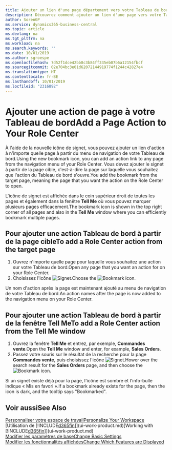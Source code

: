 ```yaml
---
title: Ajouter un lien d'une page département vers votre Tableau de bord | Microsoft Docs
description: Découvrez comment ajouter un lien d'une page vers votre Tableau de bord.
author: SorenGP
ms.service: dynamics365-business-central
ms.topic: article
ms.devlang: na
ms.tgt_pltfrm: na
ms.workload: na
ms.search.keywords: ''
ms.date: 10/01/2019
ms.author: sgroespe
ms.openlocfilehash: 7d52f1dce42bb8c3b84ff335eb07b6a12154fbcf
ms.sourcegitcommit: 02e704bc3e01d62072144919774f1244c42827e4
ms.translationtype: HT
ms.contentlocale: fr-BE
ms.lasthandoff: 10/01/2019
ms.locfileid: "2316892"
---
```

# <a name="add-a-page-action-to-your-role-center"></a><span data-ttu-id="99c80-103">Ajouter une action de page à votre Tableau de bord</span><span class="sxs-lookup"><span data-stu-id="99c80-103">Add a Page Action to Your Role Center</span></span>
<span data-ttu-id="99c80-104">À l'aide de la nouvelle icône de signet, vous pouvez ajouter un lien d'action à n'importe quelle page à partir du menu de navigation de votre Tableau de bord.</span><span class="sxs-lookup"><span data-stu-id="99c80-104">Using the new bookmark icon, you can add an action link to any page from the navigation menu of your Role Center.</span></span> <span data-ttu-id="99c80-105">Vous devez ajouter le signet à partir de la page cible, c'est-à-dire la page sur laquelle vous souhaitez que l'action du Tableau de bord s'ouvre.</span><span class="sxs-lookup"><span data-stu-id="99c80-105">You add the bookmark from the target page, meaning the page that you want the action on the Role Center to open.</span></span>

<span data-ttu-id="99c80-106">L'icône de signet est affichée dans le coin supérieur droit de toutes les pages et également dans la fenêtre **Tell Me** où vous pouvez marquer plusieurs pages efficacement.</span><span class="sxs-lookup"><span data-stu-id="99c80-106">The bookmark icon is shown in the top right corner of all pages and also in the **Tell Me** window where you can efficiently bookmark multiple pages.</span></span>

## <a name="to-add-a-role-center-action-from-the-target-page"></a><span data-ttu-id="99c80-107">Pour ajouter une action Tableau de bord à partir de la page cible</span><span class="sxs-lookup"><span data-stu-id="99c80-107">To add a Role Center action from the target page</span></span>
1. <span data-ttu-id="99c80-108">Ouvrez n'importe quelle page pour laquelle vous souhaitez une action sur votre Tableau de bord.</span><span class="sxs-lookup"><span data-stu-id="99c80-108">Open any page that you want an action for on your Role Center.</span></span>
2. <span data-ttu-id="99c80-109">Choisissez l'icône ![Signet](media/ui_bookmark_icon.png "Signet").</span><span class="sxs-lookup"><span data-stu-id="99c80-109">Choose the ![Bookmark](media/ui_bookmark_icon.png "Bookmark") icon.</span></span>

<span data-ttu-id="99c80-110">Un nom d'action après la page est maintenant ajouté au menu de navigation de votre Tableau de bord.</span><span class="sxs-lookup"><span data-stu-id="99c80-110">An action names after the page is now added to the navigation menu on your Role Center.</span></span>

## <a name="to-add-a-role-center-action-from-the-tell-me-window"></a><span data-ttu-id="99c80-111">Pour ajouter une action Tableau de bord à partir de la fenêtre Tell Me</span><span class="sxs-lookup"><span data-stu-id="99c80-111">To add a Role Center action from the Tell Me window</span></span>
1. <span data-ttu-id="99c80-112">Ouvrez la fenêtre **Tell Me** et entrez, par exemple, **Commandes vente**.</span><span class="sxs-lookup"><span data-stu-id="99c80-112">Open the **Tell Me** window and enter, for example, **Sales Orders**.</span></span>
2. <span data-ttu-id="99c80-113">Passez votre souris sur le résultat de la recherche pour la page **Commandes vente**, puis choisissez l'icône ![Signet](media/ui_bookmark_icon.png "Signet").</span><span class="sxs-lookup"><span data-stu-id="99c80-113">Hower over the search result for the **Sales Orders** page, and then choose the ![Bookmark](media/ui_bookmark_icon.png "Bookmark") icon.</span></span>

<span data-ttu-id="99c80-114">Si un signet existe déjà pour la page, l'icône est sombre et l'info-bulle indique « Mis en favori ».</span><span class="sxs-lookup"><span data-stu-id="99c80-114">If a bookmark already exists for the page, then the icon is dark, and the tooltip says "Bookmarked".</span></span>

## <a name="see-also"></a><span data-ttu-id="99c80-115">Voir aussi</span><span class="sxs-lookup"><span data-stu-id="99c80-115">See Also</span></span>
[<span data-ttu-id="99c80-116">Personnaliser votre espace de travail</span><span class="sxs-lookup"><span data-stu-id="99c80-116">Personalize Your Workspace</span></span>](ui-personalization-user.md)  
<span data-ttu-id="99c80-117">[Utilisation de [!INCLUDE[d365fin](includes/d365fin_md.md)]](ui-work-product.md)</span><span class="sxs-lookup"><span data-stu-id="99c80-117">[Working with [!INCLUDE[d365fin](includes/d365fin_md.md)]](ui-work-product.md)</span></span>  
[<span data-ttu-id="99c80-118">Modifier les paramètres de base</span><span class="sxs-lookup"><span data-stu-id="99c80-118">Change Basic Settings</span></span>](ui-change-basic-settings.md)  
[<span data-ttu-id="99c80-119">Modifier les fonctionnalités affichées</span><span class="sxs-lookup"><span data-stu-id="99c80-119">Change Which Features are Displayed</span></span>](ui-experiences.md)  
